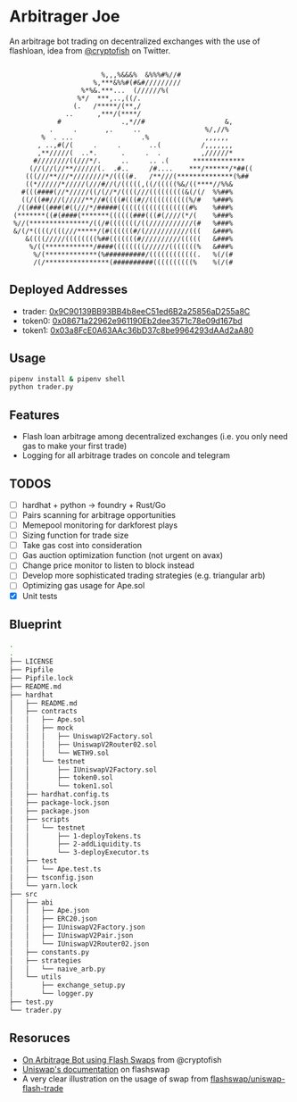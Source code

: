 # Arbitrager Joe

An arbitrage bot trading on decentralized exchanges with the use of flashloan, idea from [@cryptofish](https://twitter.com/cryptofishx/status/1491621931866599426) on Twitter.


```
                                                                
                       %,,,%&&&%  &%%%#%//#                     
                     %,***&%%#(#&#/////////                     
                  %*%&.***...  (//////%(                        
                 %*/  ***,..,((/.                               
                (.   /*****/(**,/                               
              ..      ,***/(****/                               
            #               .,*//#                    &,        
          .     .       ,.     ..                %/,//%         
        %  . ...                 .%              ,,,,,,         
       , ..,#(/(     .     .       ..(          /,,,,,,,        
       ,**/////(  ..*.      .     .  .          ,//////*        
      #////////((///*/.     ..     .. .(      *************     
     (//(//(//**//////(.  .#..     /#....    ***/******/*##((   
    (((///**///*////////*/((((#.   /**///(**************(%##    
    ((*//////*/////(///#//(/(((((,((/(((((%&/((****//%%&        
   #(((####(//*/////((/(//*/((((///(((((((((&(/(/  %%##%        
   ((/((##///(/////**//#((((#(((#//((((((((((%/#   %###%        
  /((###((###(#((///*/#####((((((((((((((((((#%    %###%        
 (*******((#(####(*******((((((###(((#(////(*/(    %###%        
 %//(***************/((/#(((((((/((///////////(#   %###%        
 &/(/*((((/(((///*****/(#((((((#/(///////////(((   &###%        
    &((((/////((((((((%##(((((((#//////////(((((   &###%        
     %/((************/####((((((((//////(((((((%   &###%        
      %/(*************(%##########/((((((((((((.   %(/(#        
      /(/****************(##########((((((((((%    %(/(#              
```

## Deployed Addresses
- trader: [0x9C90139BB93BB4b8eeC51ed6B2a25856aD255a8C](https://rinkeby.etherscan.io/address/0x9C90139BB93BB4b8eeC51ed6B2a25856aD255a8C)
- token0: [0x08671a22962e961190Eb2dee3571c78e09d167bd](https://rinkeby.etherscan.io/address/0x08671a22962e961190Eb2dee3571c78e09d167bd)
- token1: [0x03a8FcE0A63AAc36bD37c8be9964293dAAd2aA80](https://rinkeby.etherscan.io/address/0x03a8FcE0A63AAc36bD37c8be9964293dAAd2aA80)

## Usage
```bash
pipenv install & pipenv shell
python trader.py
```

## Features
- Flash loan arbitrage among decentralized exchanges (i.e. you only need gas to make your first trade)
- Logging for all arbitrage trades on concole and telegram

## TODOS
- [ ] hardhat + python -> foundry + Rust/Go
- [ ] Pairs scanning for arbitrage opportunities
- [ ] Memepool monitoring for darkforest plays
- [ ] Sizing function for trade size
- [ ] Take gas cost into consideration
- [ ] Gas auction optimization function (not urgent on avax)
- [ ] Change price monitor to listen to block instead
- [ ] Develop more sophisticated trading strategies (e.g. triangular arb)
- [ ] Optimizing gas usage for Ape.sol
- [x] Unit tests

## Blueprint
```bash
.
.
├── LICENSE
├── Pipfile
├── Pipfile.lock
├── README.md
├── hardhat
│   ├── README.md
│   ├── contracts
│   │   ├── Ape.sol
│   │   ├── mock
│   │   │   ├── UniswapV2Factory.sol
│   │   │   ├── UniswapV2Router02.sol
│   │   │   └── WETH9.sol
│   │   └── testnet
│   │       ├── IUniswapV2Factory.sol
│   │       ├── token0.sol
│   │       └── token1.sol
│   ├── hardhat.config.ts
│   ├── package-lock.json
│   ├── package.json
│   ├── scripts
│   │   └── testnet
│   │       ├── 1-deployTokens.ts
│   │       ├── 2-addLiquidity.ts
│   │       └── 3-deployExecutor.ts
│   ├── test
│   │   └── Ape.test.ts
│   ├── tsconfig.json
│   └── yarn.lock
├── src
│   ├── abi
│   │   ├── Ape.json
│   │   ├── ERC20.json
│   │   ├── IUniswapV2Factory.json
│   │   ├── IUniswapV2Pair.json
│   │   └── IUniswapV2Router02.json
│   ├── constants.py
│   ├── strategies
│   │   └── naive_arb.py
│   └── utils
│       ├── exchange_setup.py
│       └── logger.py
├── test.py
└── trader.py
```

## Resoruces
- [On Arbitrage Bot using Flash Swaps](https://docs.google.com/document/d/13sfGbXdJl9gLHDQ-myG3XZgEQUHLQJIEon2qhE9fCvA/edit#heading=h.j3j7vyfbxjer) from @cryptofish
- [Uniswap's documentation](https://docs.uniswap.org/protocol/V2/guides/smart-contract-integration/using-flash-swaps) on flashswap
- A very clear illustration on the usage of swap from [flashswap/uniswap-flash-trade](https://github.com/flashswap/uniswap-flash-trade)
